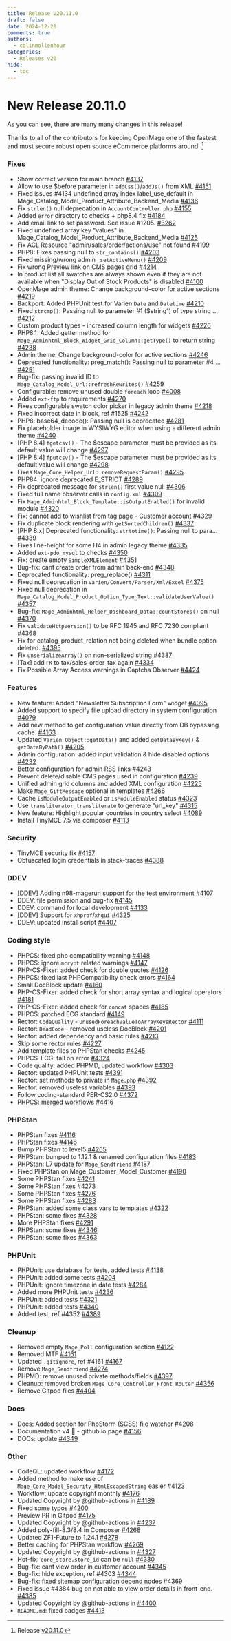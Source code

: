 ```yaml
---
title: Release v20.11.0
draft: false
date: 2024-12-20
comments: true
authors:
  - colinmollenhour
categories:
  - Releases v20
hide:
  - toc
---
```


# New Release 20.11.0

As you can see, there are many many changes in this release!

Thanks to all of the contributors for keeping OpenMage one of the fastest and most secure robust open source eCommerce platforms around! [^1]

<!-- more -->

### Fixes
* Show correct version for main branch [#4137](https://github.com/OpenMage/magento-lts/pull/4137)
* Allow to use $before parameter in `addCss()`/`addJs()` from XML [#4151](https://github.com/OpenMage/magento-lts/pull/4151)
* Fixed issues #4134 undefined array index label_use_default in Mage_Catalog_Model_Product_Attribute_Backend_Media [#4136](https://github.com/OpenMage/magento-lts/pull/4136)
* Fix `strlen()` null deprecation in `AccountController.php` [#4155](https://github.com/OpenMage/magento-lts/pull/4155)
* Added `error` directory to checks + php8.4 fix [#4184](https://github.com/OpenMage/magento-lts/pull/4184)
* Add email link to set password. See issue #1205. [#3262](https://github.com/OpenMage/magento-lts/pull/3262)
* Fixed undefined array key "values" in Mage_Catalog_Model_Product_Attribute_Backend_Media [#4125](https://github.com/OpenMage/magento-lts/pull/4125)
* Fix ACL Resource "admin/sales/order/actions/use" not found [#4199](https://github.com/OpenMage/magento-lts/pull/4199)
* PHP8: Fixes passing null to `str_contains()` [#4203](https://github.com/OpenMage/magento-lts/pull/4203)
* Fixed missing/wrong admin `_setActiveMenu()` [#4209](https://github.com/OpenMage/magento-lts/pull/4209)
* Fix wrong Preview link on CMS pages grid [#4214](https://github.com/OpenMage/magento-lts/pull/4214)
* In product list all swatches are always shown even if they are not available when "Display Out of Stock Products" is disabled [#4100](https://github.com/OpenMage/magento-lts/pull/4100)
* OpenMage admin theme: Change background-color for active sections [#4219](https://github.com/OpenMage/magento-lts/pull/4219)
* Backport: Added PHPUnit test for Varien `Date` and `Datetime` [#4210](https://github.com/OpenMage/magento-lts/pull/4210)
* Fixed `strcmp()`: Passing null to parameter #1 ($string1) of type string … [#4212](https://github.com/OpenMage/magento-lts/pull/4212)
* Custom product types - increased column length for widgets [#4226](https://github.com/OpenMage/magento-lts/pull/4226)
* PHP8.1: Added getter method for `Mage_Adminhtml_Block_Widget_Grid_Column::getType()` to return string [#4238](https://github.com/OpenMage/magento-lts/pull/4238)
* Admin theme: Change background-color for active sections [#4246](https://github.com/OpenMage/magento-lts/pull/4246)
* Deprecated functionality: preg_match(): Passing null to parameter #4 … [#4251](https://github.com/OpenMage/magento-lts/pull/4251)
* Bug-fix: passing invalid ID to `Mage_Catalog_Model_Url::refreshRewrites()` [#4259](https://github.com/OpenMage/magento-lts/pull/4259)
* Configurable: remove unused double `foreach` loop [#4008](https://github.com/OpenMage/magento-lts/pull/4008)
* Added `ext-ftp` to requirements [#4270](https://github.com/OpenMage/magento-lts/pull/4270)
* Fixes configurable swatch color picker in legacy admin theme [#4218](https://github.com/OpenMage/magento-lts/pull/4218)
* Fixed incorrect date in block, ref #1525 [#4242](https://github.com/OpenMage/magento-lts/pull/4242)
* PHP8: base64_decode(): Passing null is deprecated [#4281](https://github.com/OpenMage/magento-lts/pull/4281)
* Fix placeholder image in WYSIWYG editor when using a different admin theme [#4240](https://github.com/OpenMage/magento-lts/pull/4240)
* [PHP 8.4] `fgetcsv()` - The $escape parameter must be provided as its default value will change [#4297](https://github.com/OpenMage/magento-lts/pull/4297)
* [PHP 8.4] `fputcsv()` - The $escape parameter must be provided as its default value will change [#4298](https://github.com/OpenMage/magento-lts/pull/4298)
* Fixes `Mage_Core_Helper_Url::removeRequestParam()` [#4295](https://github.com/OpenMage/magento-lts/pull/4295)
* PHP84: ignore deprecated E_STRICT [#4289](https://github.com/OpenMage/magento-lts/pull/4289)
* Fix deprecated message for `strlen()` first value null [#4306](https://github.com/OpenMage/magento-lts/pull/4306)
* Fixed full name observer calls in `config.xml` [#4309](https://github.com/OpenMage/magento-lts/pull/4309)
* Fix `Mage_Adminhtml_Block_Template::isOutputEnabled()` for invalid module [#4320](https://github.com/OpenMage/magento-lts/pull/4320)
* Fix: cannot add to wishlist from tag page - Customer account [#4329](https://github.com/OpenMage/magento-lts/pull/4329)
* Fix duplicate block rendering with `getSortedChildren()` [#4337](https://github.com/OpenMage/magento-lts/pull/4337)
* [PHP 8.x] Deprecated functionality: `strtotime()`: Passing null to para… [#4339](https://github.com/OpenMage/magento-lts/pull/4339)
* Fixes line-height for some H4 in admin legacy theme [#4335](https://github.com/OpenMage/magento-lts/pull/4335)
* Added `ext-pdo_mysql` to checks [#4350](https://github.com/OpenMage/magento-lts/pull/4350)
* Fix: create empty `SimpleXMLElement` [#4351](https://github.com/OpenMage/magento-lts/pull/4351)
* Bug-fix: cant create order from admin back-end [#4348](https://github.com/OpenMage/magento-lts/pull/4348)
* Deprecated functionality: preg_replace() [#4311](https://github.com/OpenMage/magento-lts/pull/4311)
* Fixed null deprecation in `Varien/Convert/Parser/Xml/Excel` [#4375](https://github.com/OpenMage/magento-lts/pull/4375)
* Fixed null deprecation in `Mage_Catalog_Model_Product_Option_Type_Text::validateUserValue()` [#4357](https://github.com/OpenMage/magento-lts/pull/4357)
* Bug-fix: `Mage_Adminhtml_Helper_Dashboard_Data::countStores()` on null [#4370](https://github.com/OpenMage/magento-lts/pull/4370)
* Fix `validateHttpVersion()` to be RFC 1945 and RFC 7230 compliant [#4368](https://github.com/OpenMage/magento-lts/pull/4368)
* Fix for catalog_product_relation not being deleted when bundle option deleted. [#4395](https://github.com/OpenMage/magento-lts/pull/4395)
* Fix `unserializeArray()` on non-serialized string [#4387](https://github.com/OpenMage/magento-lts/pull/4387)
* [Tax] add `FK` to tax/sales_order_tax again [#4334](https://github.com/OpenMage/magento-lts/pull/4334)
* Fix Possible Array Access warnings in Captcha Observer [#4424](https://github.com/OpenMage/magento-lts/pull/4424)

### Features
* New feature: Added "Newsletter Subscription Form" widget [#4095](https://github.com/OpenMage/magento-lts/pull/4095)
* Added support to specify file upload directory in system configuration [#4079](https://github.com/OpenMage/magento-lts/pull/4079)
* Add new method to get configuration value directly from DB bypassing cache. [#4163](https://github.com/OpenMage/magento-lts/pull/4163)
* Updated `Varien_Object::getData()` and added `getDataByKey()` & `getDataByPath()` [#4205](https://github.com/OpenMage/magento-lts/pull/4205)
* Admin configuration: added input validation & hide disabled options [#4232](https://github.com/OpenMage/magento-lts/pull/4232)
* Better configuration for admin RSS links [#4243](https://github.com/OpenMage/magento-lts/pull/4243)
* Prevent delete/disable CMS pages used in configuration [#4239](https://github.com/OpenMage/magento-lts/pull/4239)
* Unified admin grid columns and added XML configuration [#4225](https://github.com/OpenMage/magento-lts/pull/4225)
* Make `Mage_GiftMessage` optional in templates [#4266](https://github.com/OpenMage/magento-lts/pull/4266)
* Cache `isModuleOutputEnabled` or `isModuleEnabled` status [#4323](https://github.com/OpenMage/magento-lts/pull/4323)
* Use `transliterator_transliterate` to generate "url_key" [#4315](https://github.com/OpenMage/magento-lts/pull/4315)
* New feature: Highlight popular countries in country select [#4089](https://github.com/OpenMage/magento-lts/pull/4089)
* Install TinyMCE 7.5 via composer [#4113](https://github.com/OpenMage/magento-lts/pull/4113)

### Security
* TinyMCE security fix [#4157](https://github.com/OpenMage/magento-lts/pull/4157)
* Obfuscated login credentials in stack-traces [#4388](https://github.com/OpenMage/magento-lts/pull/4388)

### DDEV
* [DDEV] Adding n98-magerun support for the test environment [#4107](https://github.com/OpenMage/magento-lts/pull/4107)
* DDEV: file permission and bug-fix [#4145](https://github.com/OpenMage/magento-lts/pull/4145)
* DDEV: command for local development [#4133](https://github.com/OpenMage/magento-lts/pull/4133)
* [DDEV] Support for `xhprof`/`xhgui` [#4325](https://github.com/OpenMage/magento-lts/pull/4325)
* DDEV: updated install script [#4407](https://github.com/OpenMage/magento-lts/pull/4407)

### Coding style
* PHPCS: fixed php compatibility warning [#4148](https://github.com/OpenMage/magento-lts/pull/4148)
* PHPCS: ignore `mcrypt` related warnings [#4147](https://github.com/OpenMage/magento-lts/pull/4147)
* PHP-CS-Fixer: added check for double quotes [#4126](https://github.com/OpenMage/magento-lts/pull/4126)
* PHPCS: fixed last PHPCompatibility check errors [#4164](https://github.com/OpenMage/magento-lts/pull/4164)
* Small DocBlock update [#4160](https://github.com/OpenMage/magento-lts/pull/4160)
* PHP-CS-Fixer: added check for short array syntax and logical operators [#4181](https://github.com/OpenMage/magento-lts/pull/4181)
* PHP-CS-Fixer: added check for `concat` spaces [#4185](https://github.com/OpenMage/magento-lts/pull/4185)
* PHPCS: patched ECG standard [#4149](https://github.com/OpenMage/magento-lts/pull/4149)
* Rector: `CodeQuality` - `UnusedForeachValueToArrayKeysRector` [#4111](https://github.com/OpenMage/magento-lts/pull/4111)
* Rector: `DeadCode` - removed useless DocBlock [#4201](https://github.com/OpenMage/magento-lts/pull/4201)
* Rector: added dependency and basic rules [#4213](https://github.com/OpenMage/magento-lts/pull/4213)
* Skip some rector rules [#4227](https://github.com/OpenMage/magento-lts/pull/4227)
* Add template files to PHPStan checks [#4245](https://github.com/OpenMage/magento-lts/pull/4245)
* PHPCS-ECG: fail on error [#4324](https://github.com/OpenMage/magento-lts/pull/4324)
* Code quality: added PHPMD, updated workflow [#4303](https://github.com/OpenMage/magento-lts/pull/4303)
* Rector: updated PHPUnit tests [#4391](https://github.com/OpenMage/magento-lts/pull/4391)
* Rector: set methods to private in `Mage.php` [#4392](https://github.com/OpenMage/magento-lts/pull/4392)
* Rector: removed useless variables [#4393](https://github.com/OpenMage/magento-lts/pull/4393)
* Follow coding-standard PER-CS2.0 [#4372](https://github.com/OpenMage/magento-lts/pull/4372)
* PHPCS: merged workflows [#4416](https://github.com/OpenMage/magento-lts/pull/4416)

### PHPStan
* PHPStan fixes [#4116](https://github.com/OpenMage/magento-lts/pull/4116)
* PHPStan fixes [#4146](https://github.com/OpenMage/magento-lts/pull/4146)
* Bump PHPStan to level5 [#4265](https://github.com/OpenMage/magento-lts/pull/4265)
* PHPStan: bumped to 1.12.1 & renamed configuration files [#4183](https://github.com/OpenMage/magento-lts/pull/4183)
* PHPStan: L7 update for `Mage_Sendfriend` [#4187](https://github.com/OpenMage/magento-lts/pull/4187)
* Fixed PHPStan on Mage_Customer_Model_Customer [#4190](https://github.com/OpenMage/magento-lts/pull/4190)
* Some PHPStan fixes [#4241](https://github.com/OpenMage/magento-lts/pull/4241)
* Some PHPStan fixes [#4273](https://github.com/OpenMage/magento-lts/pull/4273)
* Some PHPStan fixes [#4276](https://github.com/OpenMage/magento-lts/pull/4276)
* Some PHPStan fixes [#4283](https://github.com/OpenMage/magento-lts/pull/4283)
* PHPStan: added some class vars to templates [#4322](https://github.com/OpenMage/magento-lts/pull/4322)
* PHPStan: some fixes [#4328](https://github.com/OpenMage/magento-lts/pull/4328)
* More PHPStan fixes [#4291](https://github.com/OpenMage/magento-lts/pull/4291)
* PHPStan: some fixes [#4346](https://github.com/OpenMage/magento-lts/pull/4346)
* PHPStan: some fixes [#4363](https://github.com/OpenMage/magento-lts/pull/4363)

### PHPUnit
* PHPUnit: use database for tests, added tests [#4138](https://github.com/OpenMage/magento-lts/pull/4138)
* PHPUnit: added some tests [#4204](https://github.com/OpenMage/magento-lts/pull/4204)
* PHPUnit: ignore timezone in date tests [#4284](https://github.com/OpenMage/magento-lts/pull/4284)
* Added more PHPUnit tests [#4236](https://github.com/OpenMage/magento-lts/pull/4236)
* PHPUnit: added tests [#4321](https://github.com/OpenMage/magento-lts/pull/4321)
* PHPUnit: added tests [#4340](https://github.com/OpenMage/magento-lts/pull/4340)
* Added test, ref #4352 [#4389](https://github.com/OpenMage/magento-lts/pull/4389)

### Cleanup
* Removed empty `Mage_Poll` configuration section [#4122](https://github.com/OpenMage/magento-lts/pull/4122)
* Removed MTF [#4161](https://github.com/OpenMage/magento-lts/pull/4161)
* Updated `.gitignore`, ref #4161 [#4167](https://github.com/OpenMage/magento-lts/pull/4167)
* Remove `Mage_Sendfriend` [#4274](https://github.com/OpenMage/magento-lts/pull/4274)
* PHPMD: remove unused private methods/fields [#4397](https://github.com/OpenMage/magento-lts/pull/4397)
* Cleanup:  removed broken `Mage_Core_Controller_Front_Router` [#4356](https://github.com/OpenMage/magento-lts/pull/4356)
* Remove Gitpod files [#4404](https://github.com/OpenMage/magento-lts/pull/4404)

### Docs
* Docs: Added section for PhpStorm (SCSS) file watcher [#4208](https://github.com/OpenMage/magento-lts/pull/4208)
* Documentation v4 📝 - github.io page [#4156](https://github.com/OpenMage/magento-lts/pull/4156)
* DOCs: update [#4349](https://github.com/OpenMage/magento-lts/pull/4349)

### Other
* CodeQL: updated workflow [#4172](https://github.com/OpenMage/magento-lts/pull/4172)
* Added method to make use of `Mage_Core_Model_Security_HtmlEscapedString` easier [#4123](https://github.com/OpenMage/magento-lts/pull/4123)
* Workflow: update copyright monthly [#4176](https://github.com/OpenMage/magento-lts/pull/4176)
* Updated Copyright by @github-actions in [#4189](https://github.com/OpenMage/magento-lts/pull/4189)
* Fixed some typos [#4200](https://github.com/OpenMage/magento-lts/pull/4200)
* Preview PR in Gitpod [#4175](https://github.com/OpenMage/magento-lts/pull/4175)
* Updated Copyright by @github-actions in [#4237](https://github.com/OpenMage/magento-lts/pull/4237)
* Added poly-fill-8.3/8.4 in Composer [#4268](https://github.com/OpenMage/magento-lts/pull/4268)
* Updated ZF1-Future to 1.24.1 [#4278](https://github.com/OpenMage/magento-lts/pull/4278)
* Better caching for PHPStan workflow [#4269](https://github.com/OpenMage/magento-lts/pull/4269)
* Updated Copyright by @github-actions in [#4327](https://github.com/OpenMage/magento-lts/pull/4327)
* Hot-fix:  `core_store.store_id` can be `null` [#4330](https://github.com/OpenMage/magento-lts/pull/4330)
* Bug-fix: cant view order in customer account [#4345](https://github.com/OpenMage/magento-lts/pull/4345)
* Bug-fix: hide exception, ref #4303 [#4344](https://github.com/OpenMage/magento-lts/pull/4344)
* Bug-fix: fixed sitemap configuration depend nodes [#4369](https://github.com/OpenMage/magento-lts/pull/4369)
* Fixed issue #4384 bug on not able to view order details in front-end. [#4385](https://github.com/OpenMage/magento-lts/pull/4385)
* Updated Copyright by @github-actions in [#4400](https://github.com/OpenMage/magento-lts/pull/4400)
* `README.md`: fixed badges [#4413](https://github.com/OpenMage/magento-lts/pull/4413)

[^1]: Release [v20.11.0](https://github.com/OpenMage/magento-lts/releases/tag/v20.11.0)
